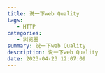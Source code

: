 ```yaml
---
title: 说一下web Quality
tags: 
   - HTTP
categories: 
   - 浏览器
summary: 说一下web Quality
description: 说一下web Quality
date: 2023-04-23 12:07:09
---
```



